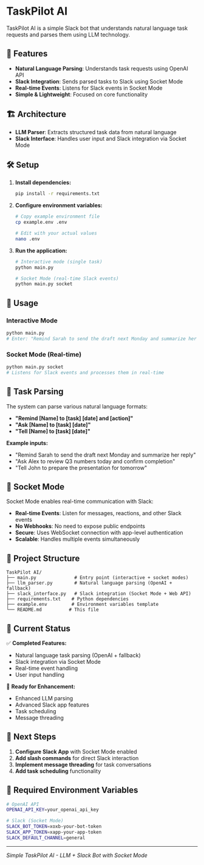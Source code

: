# TaskPilot AI

TaskPilot AI is a simple Slack bot that understands natural language task requests and parses them using LLM technology.

## 🚀 Features

- **Natural Language Parsing**: Understands task requests using OpenAI API
- **Slack Integration**: Sends parsed tasks to Slack using Socket Mode
- **Real-time Events**: Listens for Slack events in Socket Mode
- **Simple & Lightweight**: Focused on core functionality

## 🏗️ Architecture

- **LLM Parser**: Extracts structured task data from natural language
- **Slack Interface**: Handles user input and Slack integration via Socket Mode

## 🛠️ Setup

1. **Install dependencies:**
   ```bash
   pip install -r requirements.txt
   ```

2. **Configure environment variables:**
   ```bash
   # Copy example environment file
   cp example.env .env
   
   # Edit with your actual values
   nano .env
   ```

3. **Run the application:**
   ```bash
   # Interactive mode (single task)
   python main.py
   
   # Socket Mode (real-time Slack events)
   python main.py socket
   ```

## 📖 Usage

### Interactive Mode
```bash
python main.py
# Enter: "Remind Sarah to send the draft next Monday and summarize her reply"
```

### Socket Mode (Real-time)
```bash
python main.py socket
# Listens for Slack events and processes them in real-time
```

## 🧠 Task Parsing

The system can parse various natural language formats:

- **"Remind [Name] to [task] [date] and [action]"**
- **"Ask [Name] to [task] [date]"**
- **"Tell [Name] to [task] [date]"**

**Example inputs:**
- "Remind Sarah to send the draft next Monday and summarize her reply"
- "Ask Alex to review Q3 numbers today and confirm completion"
- "Tell John to prepare the presentation for tomorrow"

## 🔌 Socket Mode

Socket Mode enables real-time communication with Slack:

- **Real-time Events**: Listen for messages, reactions, and other Slack events
- **No Webhooks**: No need to expose public endpoints
- **Secure**: Uses WebSocket connection with app-level authentication
- **Scalable**: Handles multiple events simultaneously

## 🔧 Project Structure

```
TaskPilot AI/
├── main.py              # Entry point (interactive + socket modes)
├── llm_parser.py        # Natural language parsing (OpenAI + fallback)
├── slack_interface.py   # Slack integration (Socket Mode + Web API)
├── requirements.txt    # Python dependencies
├── example.env         # Environment variables template
└── README.md          # This file
```

## 🎯 Current Status

✅ **Completed Features:**
- Natural language task parsing (OpenAI + fallback)
- Slack integration via Socket Mode
- Real-time event handling
- User input handling

🔄 **Ready for Enhancement:**
- Enhanced LLM parsing
- Advanced Slack app features
- Task scheduling
- Message threading

## 🚀 Next Steps

1. **Configure Slack App** with Socket Mode enabled
2. **Add slash commands** for direct Slack interaction
3. **Implement message threading** for task conversations
4. **Add task scheduling** functionality

## 🔑 Required Environment Variables

```bash
# OpenAI API
OPENAI_API_KEY=your_openai_api_key

# Slack (Socket Mode)
SLACK_BOT_TOKEN=xoxb-your-bot-token
SLACK_APP_TOKEN=xapp-your-app-token
SLACK_DEFAULT_CHANNEL=general
```

---

*Simple TaskPilot AI - LLM + Slack Bot with Socket Mode* 